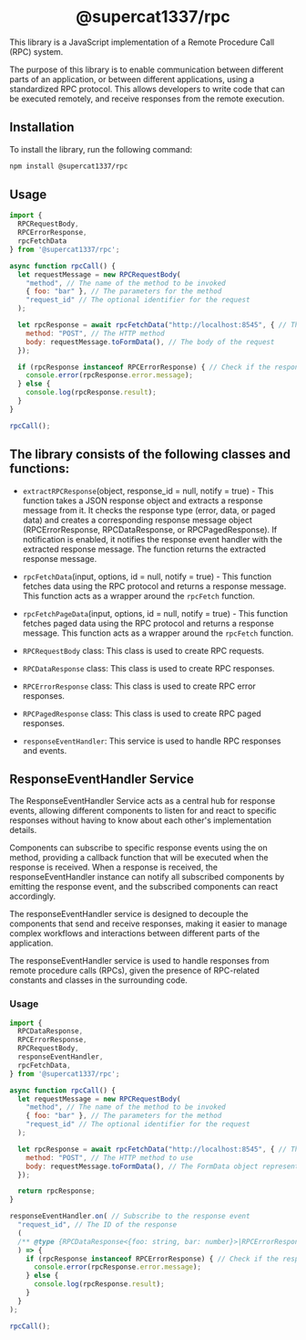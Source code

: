 <h1 align="center">
    @supercat1337/rpc
</h1>

This library is a JavaScript implementation of a Remote Procedure Call (RPC) system.

The purpose of this library is to enable communication between different parts of an application, or between different applications, using a standardized RPC protocol. This allows developers to write code that can be executed remotely, and receive responses from the remote execution.

## Installation

To install the library, run the following command:

```bash
npm install @supercat1337/rpc
```

## Usage

```js
import { 
  RPCRequestBody, 
  RPCErrorResponse, 
  rpcFetchData 
} from '@supercat1337/rpc';

async function rpcCall() {
  let requestMessage = new RPCRequestBody(
    "method", // The name of the method to be invoked
    { foo: "bar" }, // The parameters for the method
    "request_id" // The optional identifier for the request
  );

  let rpcResponse = await rpcFetchData("http://localhost:8545", { // The URL of the RPC server
    method: "POST", // The HTTP method
    body: requestMessage.toFormData(), // The body of the request
  });

  if (rpcResponse instanceof RPCErrorResponse) { // Check if the response is an error
    console.error(rpcResponse.error.message);
  } else {
    console.log(rpcResponse.result);
  }
}

rpcCall();
```

## The library consists of the following classes and functions:

- `extractRPCResponse`(object, response_id = null, notify = true) - This function takes a JSON response object and extracts a response message from it. It checks the response type (error, data, or paged data) and creates a corresponding response message object (RPCErrorResponse, RPCDataResponse, or RPCPagedResponse). If notification is enabled, it notifies the response event handler with the extracted response message. The function returns the extracted response message. 
- `rpcFetchData`(input, options, id = null, notify = true) - This function fetches data using the RPC protocol and returns a response message. This function acts as a wrapper around the `rpcFetch` function.
- `rpcFetchPageData`(input, options, id = null, notify = true) - This function fetches paged data using the RPC protocol and returns a response message. This function acts as a wrapper around the `rpcFetch` function.

- `RPCRequestBody` class: This class is used to create RPC requests.
- `RPCDataResponse` class: This class is used to create RPC responses.
- `RPCErrorResponse` class: This class is used to create RPC error responses.
- `RPCPagedResponse` class: This class is used to create RPC paged responses.

- `responseEventHandler`: This service is used to handle RPC responses and events.

## ResponseEventHandler Service

The ResponseEventHandler Service acts as a central hub for response events, allowing different components to listen for and react to specific responses without having to know about each other's implementation details.

Components can subscribe to specific response events using the on method, providing a callback function that will be executed when the response is received. When a response is received, the responseEventHandler instance can notify all subscribed components by emitting the response event, and the subscribed components can react accordingly.

The responseEventHandler service is designed to decouple the components that send and receive responses, making it easier to manage complex workflows and interactions between different parts of the application.

The responseEventHandler service is used to handle responses from remote procedure calls (RPCs), given the presence of RPC-related constants and classes in the surrounding code.

### Usage

```js
import {
  RPCDataResponse,
  RPCErrorResponse,
  RPCRequestBody,
  responseEventHandler,
  rpcFetchData,
} from '@supercat1337/rpc';

async function rpcCall() {
  let requestMessage = new RPCRequestBody(
    "method", // The name of the method to be invoked
    { foo: "bar" }, // The parameters for the method
    "request_id" // The optional identifier for the request
  );

  let rpcResponse = await rpcFetchData("http://localhost:8545", { // The URL of the RPC server
    method: "POST", // The HTTP method to use
    body: requestMessage.toFormData(), // The FormData object representing the RPCRequestBody
  });

  return rpcResponse;
}

responseEventHandler.on( // Subscribe to the response event
  "request_id", // The ID of the response
  (
  /** @type {RPCDataResponse<{foo: string, bar: number}>|RPCErrorResponse} */ rpcResponse // The response message
  ) => {
    if (rpcResponse instanceof RPCErrorResponse) { // Check if the response is an error
      console.error(rpcResponse.error.message);
    } else {
      console.log(rpcResponse.result);
    }
  }
);

rpcCall();
```